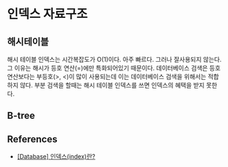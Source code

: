 

# 인덱스 자료구조
## 해시테이블
해시 테이블 인덱스는 시간복잡도가 O(1)이다. 아주 빠르다. 그러나 잘사용되지 않는다. 그 이유는 해시가 등호 연산(=)에만 특화되어있기 때문이다. 데이터베이스 검색은 등호 연산보다는 부등호(>, <)이 많이 사용되는데 이는 데이터베이스 검색을 위해서는 적합하지 않다.
부분 검색을 할때는 해시 테이블 인덱스를 쓰면 인덱스의 혜택을 받지 못한다.

## B-tree



## References
- [[Database] 인덱스(index)란?](https://mangkyu.tistory.com/96)